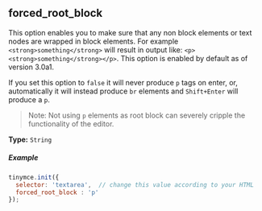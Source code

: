 ## forced_root_block

This option enables you to make sure that any non block elements or text nodes are wrapped in block elements. For example `<strong>something</strong>` will result in output like: `<p><strong>something</strong></p>`. This option is enabled by default as of version 3.0a1.

If you set this option to `false` it will never produce `p` tags on enter, or, automatically it will instead produce `br` elements and `Shift+Enter` will produce a `p`.

> Note: Not using `p` elements as root block can severely cripple the functionality of the editor.

**Type:** `String`

##### Example

```js
tinymce.init({
  selector: 'textarea',  // change this value according to your HTML
  forced_root_block : 'p'
});
```
